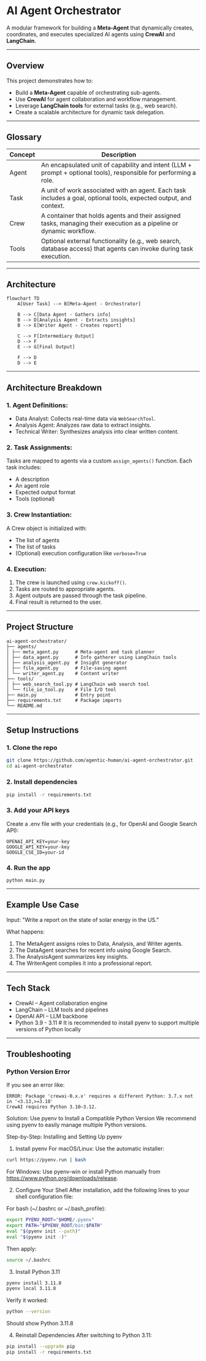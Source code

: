 #  AI Agent Orchestrator

A modular framework for building a **Meta-Agent** that dynamically creates, coordinates, and executes specialized AI agents using **CrewAI** and **LangChain**.

---

##  Overview

This project demonstrates how to:
- Build a **Meta-Agent** capable of orchestrating sub-agents.
- Use **CrewAI** for agent collaboration and workflow management.
- Leverage **LangChain tools** for external tasks (e.g., web search).
- Create a scalable architecture for dynamic task delegation.

---

## Glossary
| Concept |	Description |
|---------|-------------|
| Agent   |	An encapsulated unit of capability and intent (LLM + prompt + optional tools), responsible for performing a role. |
| Task    |	A unit of work associated with an agent. Each task includes a goal, optional tools, expected output, and context. |
| Crew    |	A container that holds agents and their assigned tasks, managing their execution as a pipeline or dynamic workflow. |
| Tools   |	Optional external functionality (e.g., web search, database access) that agents can invoke during task execution. |

---

##  Architecture
```mermaid
flowchart TD
    A[User Task] --> B[Meta-Agent - Orchestrator]

    B --> C[Data Agent - Gathers info]
    B --> D[Analysis Agent - Extracts insights]
    B --> E[Writer Agent - Creates report]

    C --> F[Intermediary Output]
    D --> F
    E --> G[Final Output]

    F --> D
    D --> E

```

---

## Architecture Breakdown

### 1. Agent Definitions:
* Data Analyst: Collects real-time data via `WebSearchTool`.
* Analysis Agent: Analyzes raw data to extract insights.
* Technical Writer: Synthesizes analysis into clear written content.

### 2. Task Assignments:
Tasks are mapped to agents via a custom `assign_agents()` function. Each task includes:
* A description
* An agent role
* Expected output format
* Tools (optional)

### 3. Crew Instantiation:
A Crew object is initialized with:
* The list of agents
* The list of tasks
* (Optional) execution configuration like `verbose=True`

### 4. Execution:
1. The crew is launched using `crew.kickoff()`.
2. Tasks are routed to appropriate agents.
3. Agent outputs are passed through the task pipeline.
4. Final result is returned to the user.

---

##  Project Structure
```
ai-agent-orchestrator/
├── agents/
│ ├── meta_agent.py      # Meta-agent and task planner
│ ├── data_agent.py      # Info gatherer using LangChain tools
│ ├── analysis_agent.py  # Insight generator
│ ├── file_agent.py      # File-saving agent
│ └── writer_agent.py    # Content writer
├── tools/
│ ├── web_search_tool.py # LangChain web search tool
│ └── file_io_tool.py    # File I/O tool
├── main.py              # Entry point
├── requirements.txt     # Package imports
└── README.md
```

---

##  Setup Instructions

### 1. Clone the repo
```bash
git clone https://github.com/agentic-human/ai-agent-orchestrator.git
cd ai-agent-orchestrator
```

### 2. Install dependencies
```bash
pip install -r requirements.txt
```

### 3. Add your API keys
Create a .env file with your credentials (e.g., for OpenAI and Google Search API):

```
OPENAI_API_KEY=your-key
GOOGLE_API_KEY=your-key
GOOGLE_CSE_ID=your-id
```

### 4. Run the app
```
python main.py
```

---

## Example Use Case
Input: "Write a report on the state of solar energy in the US."

What happens:
1. The MetaAgent assigns roles to Data, Analysis, and Writer agents.
2. The DataAgent searches for recent info using Google Search.
3. The AnalysisAgent summarizes key insights.
4. The WriterAgent compiles it into a professional report.

---

## Tech Stack
* CrewAI – Agent collaboration engine
* LangChain – LLM tools and pipelines
* OpenAI API – LLM backbone
* Python 3.9 - 3.11 # It is recommended to install pyenv to support multiple versions of Python locally

---

## Troubleshooting
### Python Version Error
If you see an error like:

```
ERROR: Package 'crewai-0.x.x' requires a different Python: 3.7.x not in '<3.13,>=3.10'
CrewAI requires Python 3.10–3.12.
```

Solution: Use pyenv to Install a Compatible Python Version
We recommend using pyenv to easily manage multiple Python versions.

Step-by-Step: Installing and Setting Up pyenv
1. Install pyenv
For macOS/Linux:
Use the automatic installer:

```bash
curl https://pyenv.run | bash
```
For Windows:
Use pyenv-win or install Python manually from https://www.python.org/downloads/release.

2. Configure Your Shell
After installation, add the following lines to your shell configuration file:

For bash (~/.bashrc or ~/.bash_profile):
```bash
export PYENV_ROOT="$HOME/.pyenv"
export PATH="$PYENV_ROOT/bin:$PATH"
eval "$(pyenv init --path)"
eval "$(pyenv init -)"
```

Then apply:

```bash
source ~/.bashrc
```

3. Install Python 3.11
```bash
pyenv install 3.11.8
pyenv local 3.11.8
```

Verify it worked:

```bash
python --version
```
Should show Python 3.11.8

4. Reinstall Dependencies
After switching to Python 3.11:

```bash
pip install --upgrade pip
pip install -r requirements.txt
```


